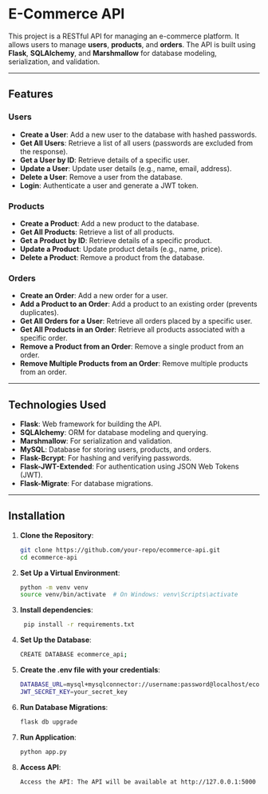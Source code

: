 # E-Commerce API

This project is a RESTful API for managing an e-commerce platform. It allows users to manage **users**, **products**, and **orders**. The API is built using **Flask**, **SQLAlchemy**, and **Marshmallow** for database modeling, serialization, and validation.

---

## Features

### Users
- **Create a User**: Add a new user to the database with hashed passwords.
- **Get All Users**: Retrieve a list of all users (passwords are excluded from the response).
- **Get a User by ID**: Retrieve details of a specific user.
- **Update a User**: Update user details (e.g., name, email, address).
- **Delete a User**: Remove a user from the database.
- **Login**: Authenticate a user and generate a JWT token.

### Products
- **Create a Product**: Add a new product to the database.
- **Get All Products**: Retrieve a list of all products.
- **Get a Product by ID**: Retrieve details of a specific product.
- **Update a Product**: Update product details (e.g., name, price).
- **Delete a Product**: Remove a product from the database.

### Orders
- **Create an Order**: Add a new order for a user.
- **Add a Product to an Order**: Add a product to an existing order (prevents duplicates).
- **Get All Orders for a User**: Retrieve all orders placed by a specific user.
- **Get All Products in an Order**: Retrieve all products associated with a specific order.
- **Remove a Product from an Order**: Remove a single product from an order.
- **Remove Multiple Products from an Order**: Remove multiple products from an order.

---

## Technologies Used

- **Flask**: Web framework for building the API.
- **SQLAlchemy**: ORM for database modeling and querying.
- **Marshmallow**: For serialization and validation.
- **MySQL**: Database for storing users, products, and orders.
- **Flask-Bcrypt**: For hashing and verifying passwords.
- **Flask-JWT-Extended**: For authentication using JSON Web Tokens (JWT).
- **Flask-Migrate**: For database migrations.

---

## Installation

1. **Clone the Repository**:
   ```bash
   git clone https://github.com/your-repo/ecommerce-api.git
   cd ecommerce-api
2. **Set Up a Virtual Environment**:
   ```bash
   python -m venv venv
   source venv/bin/activate  # On Windows: venv\Scripts\activate
3. **Install dependencies**:
   ```bash
    pip install -r requirements.txt
4. **Set Up the Database**:
   ```bash
   CREATE DATABASE ecommerce_api;
5. **Create the .env file with your credentials**:
   ```bash
   DATABASE_URL=mysql+mysqlconnector://username:password@localhost/ecommerce_api
   JWT_SECRET_KEY=your_secret_key
6. **Run Database Migrations**:
   ```bash
   flask db upgrade
7. **Run Application**:
   ```bash
   python app.py
8. **Access API**:
   ```bash
   Access the API: The API will be available at http://127.0.0.1:5000